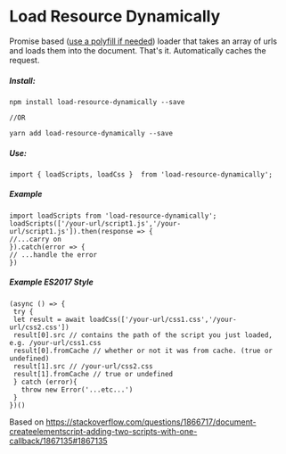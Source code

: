 # Load Resource Dynamically

Promise based ([use a polyfill if needed](https://polyfill.io/v2/docs/)) loader that takes an array of urls and loads them into the document. 
That's it. Automatically caches the request.


##### Install:
```
npm install load-resource-dynamically --save

//OR

yarn add load-resource-dynamically --save
```

##### Use:

```
import { loadScripts, loadCss }  from 'load-resource-dynamically';
```

##### Example

```
import loadScripts from 'load-resource-dynamically';
loadScripts(['/your-url/script1.js','/your-url/script1.js']).then(response => {
//...carry on
}).catch(error => {
// ...handle the error
})
```

##### Example ES2017 Style

```
(async () => {
 try {
 let result = await loadCss(['/your-url/css1.css','/your-url/css2.css'])
 result[0].src // contains the path of the script you just loaded, e.g. /your-url/css1.css
 result[0].fromCache // whether or not it was from cache. (true or undefined)
 result[1].src // /your-url/css2.css
 result[1].fromCache // true or undefined
 } catch (error){
   throw new Error('...etc...')
 }
})()
```

Based on https://stackoverflow.com/questions/1866717/document-createelementscript-adding-two-scripts-with-one-callback/1867135#1867135